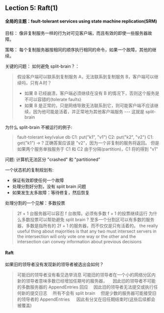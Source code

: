 ## Lection 5: Raft(1)

#### 全局的主题：fault-tolerant services using state machine replication(SRM)

目标： 像非复制服务一样的行为对可见客户端，而且有效的即使一些服务器故障。

策略： 每个复制服务器按相同的顺序执行相同的命令，如果一个故障，其他的继续。

关键的问题： 如何避免 split-brain？：

> 假设客户端可以联系到复制服务 A，无法联系到复制服务 B，客户端可以继续吗，只有Ａ时？
> - 如果 B 已经崩溃，客户端必须继续在没有 B 的情况下，否则这个服务是不可以容错的(tolerate faults)
> - 如果 B 是正常的，只是网络导致无法联系到它，则可能客户端不应该继续，因为他可能是活着，并正常地为其他客户端服务 --- 这就是 split-brain

为什么 split-brain 不被运行的例子:

> fault-tolerant key/value db
> C1: put("k1", "v1")
> C2: put("k2", "v2")
> C1: get("k1") -> ?
> 正确答案应该是 "v2"，因为一个非复制的服务将返回。
> 但是如果两个服务单独服务于 C1 和 C2 由于分隔(partition)，C1 将的得到 "v1"
>

问题: 计算机无法区分 "crashed" 和 "partitioned"

一个状态机的复制规划有:

- 保证有效即使任何一个故障
- 处理分割好分割，没有 split brain 问题
- 如果发生太多故障：等待修复，然后恢复

处理分割的一个见解：多数投票

> 2f + 1 台服务器可以容忍 f 台故障。必须有多数 f + 1 的投票继续运行
> 为什么多数投票可以帮助避免 split brain ?
> ​	至多一个分割区可以有多数的服务器，多数是指所有的 2f + 1 的服务器，而不仅仅是只有活着的。
>  the really useful thing about majorities is that any two must intersect
>  	servers in the intersection will only vote one way or the other
>  	and the intersection can convey information about previous decisions

#### Raft

如果旧的领导者没有发现新的领导者被选出会如何？
> 可能旧的领导者没有看见选举消息
> 可能旧的领导者在一个小的网络分区内
> 新的领导者意味多数已经增加任期号的服务器，
> 　因此旧的领导者不可能的多数服务器的 AppendEntries 回应
> 　因此旧的领导者无法提交或执行任何新的提交日志
> 　所有不会有 split brain
> 　但是少数的服务器可能接受旧的领导者的 AppendEntries
> 　  因此有分叉在旧任期结束时(这些后续都会被覆盖)